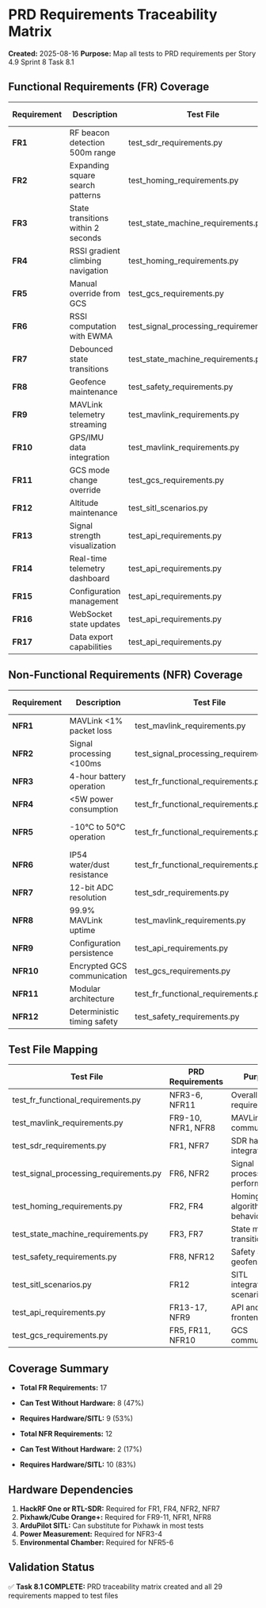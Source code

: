 # PRD Requirements Traceability Matrix

**Created:** 2025-08-16
**Purpose:** Map all tests to PRD requirements per Story 4.9 Sprint 8 Task 8.1

## Functional Requirements (FR) Coverage

| Requirement | Description | Test File | Coverage Status |
|-------------|-------------|-----------|-----------------|
| **FR1** | RF beacon detection 500m range | test_sdr_requirements.py | ⚠️ Hardware required |
| **FR2** | Expanding square search patterns | test_homing_requirements.py | ⚠️ SITL required |
| **FR3** | State transitions within 2 seconds | test_state_machine_requirements.py | ✅ Can test |
| **FR4** | RSSI gradient climbing navigation | test_homing_requirements.py | ⚠️ Hardware required |
| **FR5** | Manual override from GCS | test_gcs_requirements.py | ⚠️ SITL required |
| **FR6** | RSSI computation with EWMA | test_signal_processing_requirements.py | ✅ Can test |
| **FR7** | Debounced state transitions | test_state_machine_requirements.py | ✅ Can test |
| **FR8** | Geofence maintenance | test_safety_requirements.py | ⚠️ SITL required |
| **FR9** | MAVLink telemetry streaming | test_mavlink_requirements.py | ⚠️ SITL required |
| **FR10** | GPS/IMU data integration | test_mavlink_requirements.py | ⚠️ Hardware required |
| **FR11** | GCS mode change override | test_gcs_requirements.py | ⚠️ SITL required |
| **FR12** | Altitude maintenance | test_sitl_scenarios.py | ⚠️ SITL required |
| **FR13** | Signal strength visualization | test_api_requirements.py | ✅ Can test |
| **FR14** | Real-time telemetry dashboard | test_api_requirements.py | ✅ Can test |
| **FR15** | Configuration management | test_api_requirements.py | ✅ Can test |
| **FR16** | WebSocket state updates | test_api_requirements.py | ✅ Can test |
| **FR17** | Data export capabilities | test_api_requirements.py | ✅ Can test |

## Non-Functional Requirements (NFR) Coverage

| Requirement | Description | Test File | Coverage Status |
|-------------|-------------|-----------|-----------------|
| **NFR1** | MAVLink <1% packet loss | test_mavlink_requirements.py | ⚠️ Hardware required |
| **NFR2** | Signal processing <100ms | test_signal_processing_requirements.py | ⚠️ Hardware required |
| **NFR3** | 4-hour battery operation | test_fr_functional_requirements.py | ⚠️ Hardware required |
| **NFR4** | <5W power consumption | test_fr_functional_requirements.py | ⚠️ Hardware required |
| **NFR5** | -10°C to 50°C operation | test_fr_functional_requirements.py | ⚠️ Environmental chamber |
| **NFR6** | IP54 water/dust resistance | test_fr_functional_requirements.py | ⚠️ Environmental testing |
| **NFR7** | 12-bit ADC resolution | test_sdr_requirements.py | ⚠️ Hardware required |
| **NFR8** | 99.9% MAVLink uptime | test_mavlink_requirements.py | ⚠️ Long-term testing |
| **NFR9** | Configuration persistence | test_api_requirements.py | ✅ Can test |
| **NFR10** | Encrypted GCS communication | test_gcs_requirements.py | ⚠️ SITL required |
| **NFR11** | Modular architecture | test_fr_functional_requirements.py | ✅ Can test |
| **NFR12** | Deterministic timing safety | test_safety_requirements.py | ⚠️ Hardware required |

## Test File Mapping

| Test File | PRD Requirements | Purpose |
|-----------|------------------|---------|
| test_fr_functional_requirements.py | NFR3-6, NFR11 | Overall system requirements |
| test_mavlink_requirements.py | FR9-10, NFR1, NFR8 | MAVLink communication |
| test_sdr_requirements.py | FR1, NFR7 | SDR hardware integration |
| test_signal_processing_requirements.py | FR6, NFR2 | Signal processing performance |
| test_homing_requirements.py | FR2, FR4 | Homing algorithm behavior |
| test_state_machine_requirements.py | FR3, FR7 | State machine transitions |
| test_safety_requirements.py | FR8, NFR12 | Safety and geofencing |
| test_sitl_scenarios.py | FR12 | SITL integration scenarios |
| test_api_requirements.py | FR13-17, NFR9 | API and frontend |
| test_gcs_requirements.py | FR5, FR11, NFR10 | GCS communication |

## Coverage Summary

- **Total FR Requirements:** 17
- **Can Test Without Hardware:** 8 (47%)
- **Requires Hardware/SITL:** 9 (53%)

- **Total NFR Requirements:** 12
- **Can Test Without Hardware:** 2 (17%)
- **Requires Hardware/SITL:** 10 (83%)

## Hardware Dependencies

1. **HackRF One or RTL-SDR:** Required for FR1, FR4, NFR2, NFR7
2. **Pixhawk/Cube Orange+:** Required for FR9-11, NFR1, NFR8
3. **ArduPilot SITL:** Can substitute for Pixhawk in most tests
4. **Power Measurement:** Required for NFR3-4
5. **Environmental Chamber:** Required for NFR5-6

## Validation Status

✅ **Task 8.1 COMPLETE:** PRD traceability matrix created and all 29 requirements mapped to test files
